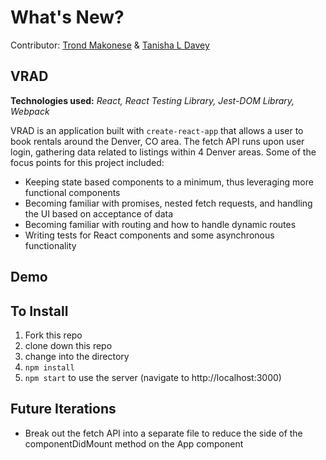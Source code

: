 # What's New?
Contributor: [Trond Makonese](https://github.com/Trond240) & [Tanisha L Davey](https://github.com/tanishalatoya)


## VRAD
**Technologies used:** _React, React Testing Library, Jest-DOM Library, Webpack_

VRAD is an application built with `create-react-app` that allows a user to book rentals around the Denver, CO area. The fetch API runs upon user login, gathering data related to listings within 4 Denver areas. Some of the focus points for this project included:

* Keeping state based components to a minimum, thus leveraging more functional components
* Becoming familiar with promises, nested fetch requests, and handling the UI based on acceptance of data
* Becoming familiar with routing and how to handle dynamic routes
* Writing tests for React components and some asynchronous functionality


## Demo



## To Install
1. Fork this repo
1. clone down this repo
1. change into the directory
1. `npm install`
1. `npm start` to use the server (navigate to http://localhost:3000)

## Future Iterations
* Break out the fetch API into a separate file to reduce the side of the componentDidMount method on the App component

